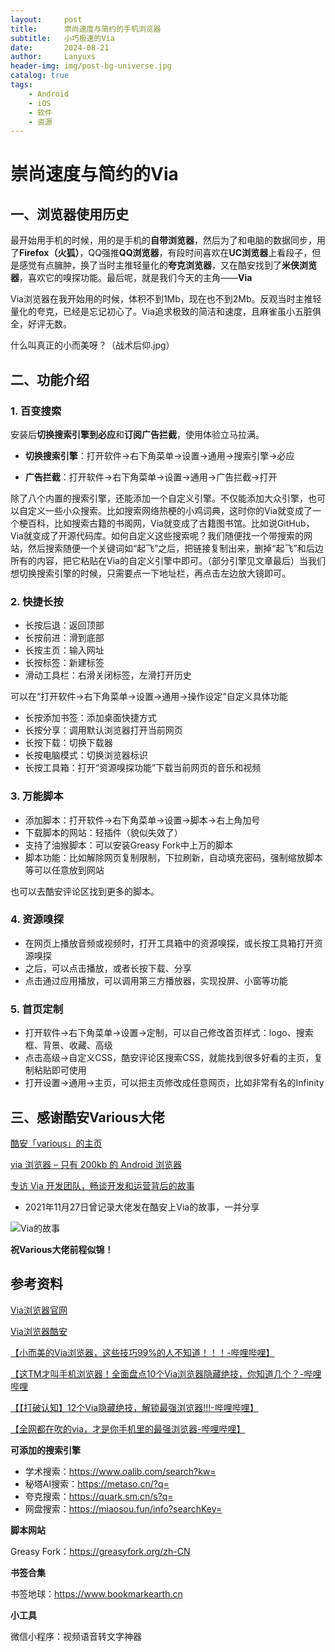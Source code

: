 ```yaml
---
layout:     post
title:      崇尚速度与简约的手机浏览器
subtitle:   小巧极速的Via
date:       2024-08-21
author:     Lanyuxs
header-img: img/post-bg-universe.jpg
catalog: true
tags:
    - Android
    - iOS
    - 软件
    - 资源
---
```

# 崇尚速度与简约的Via
## 一、浏览器使用历史
最开始用手机的时候，用的是手机的**自带浏览器**，然后为了和电脑的数据同步，用了**Firefox（火狐）**，QQ强推**QQ浏览器**，有段时间喜欢在**UC浏览器**上看段子，但是感觉有点臃肿，换了当时主推轻量化的**夸克浏览器**，又在酷安找到了**米侠浏览器**，喜欢它的嗅探功能。最后呢，就是我们今天的主角——**Via**

Via浏览器在我开始用的时候，体积不到1Mb，现在也不到2Mb。反观当时主推轻量化的夸克，已经是忘记初心了。Via追求极致的简洁和速度，且麻雀虽小五脏俱全，好评无数。

什么叫真正的小而美呀？（战术后仰.jpg）

## 二、功能介绍

### 1. 百变搜索
安装后**切换搜索引擎到必应**和**订阅广告拦截**，使用体验立马拉满。

* **切换搜索引擎**：打开软件->右下角菜单->设置->通用->搜索引擎->必应

* **广告拦截**：打开软件->右下角菜单->设置->通用->广告拦截->打开

除了八个内置的搜索引擎，还能添加一个自定义引擎。不仅能添加大众引擎，也可以自定义一些小众搜索。比如搜索网络热梗的小鸡词典，这时你的Via就变成了一个梗百科，比如搜索古籍的书阁网，Via就变成了古籍图书馆。比如说GitHub，Via就变成了开源代码库。如何自定义这些搜索呢？我们随便找一个带搜索的网站，然后搜索随便一个关键词如“起飞”之后，把链接复制出来，删掉“起飞”和后边所有的内容，把它粘贴在Via的自定义引擎中即可。（部分引擎见文章最后）当我们想切换搜索引擎的时候，只需要点一下地址栏，再点击左边放大镜即可。

### 2. 快捷长按
* 长按后退：返回顶部
* 长按前进：滑到底部
*  长按主页：输入网址
*  长按标签：新建标签
*  滑动工具栏：右滑关闭标签，左滑打开历史

可以在“打开软件->右下角菜单->设置->通用->操作设定”自定义具体功能

* 长按添加书签：添加桌面快捷方式
*  长按分享：调用默认浏览器打开当前网页
*  长按下载：切换下载器
*  长按电脑模式：切换浏览器标识
*  长按工具箱：打开“资源嗅探功能”下载当前网页的音乐和视频

### 3. 万能脚本
* 添加脚本：打开软件->右下角菜单->设置->脚本->右上角加号
*  下载脚本的网站：轻插件（貌似失效了）
*  支持了油猴脚本：可以安装Greasy Fork中上万的脚本
*  脚本功能：比如解除网页复制限制，下拉刷新，自动填充密码，强制缩放脚本等可以任意放到网站

也可以去酷安评论区找到更多的脚本。

### 4. 资源嗅探
* 在网页上播放音频或视频时，打开工具箱中的资源嗅探，或长按工具箱打开资源嗅探
*  之后，可以点击播放，或者长按下载、分享
*  点击通过应用播放，可以调用第三方播放器，实现投屏、小窗等功能

### 5. 首页定制
* 打开软件->右下角菜单->设置->定制，可以自己修改首页样式：logo、搜索框、背景、收藏、高级
*  点击高级->自定义CSS，酷安评论区搜索CSS，就能找到很多好看的主页，复制粘贴即可使用
*  打开设置->通用->主页，可以把主页修改成任意网页，比如非常有名的Infinity

## 三、感谢酷安Various大佬
[酷安「various」的主页](http://www.coolapk.com/u/441319)

[via 浏览器 – 只有 200kb 的 Android 浏览器](https://www.appinn.com/via-browser-for-android/)

[专访 Via 开发团队，畅谈开发和运营背后的故事](https://www.sohu.com/a/118876066_464100)

* 2021年11月27日曾记录大佬发在酷安上Via的故事，一并分享

![Via的故事](https://p.ipic.vip/patjkc.jpg)

**祝Various大佬前程似锦！**

## 参考资料
[Via浏览器官网](https://viayoo.com/zh-cn/)

[Via浏览器酷安](https://www.coolapk.com/apk/mark.via)

[【小而美的Via浏览器，这些技巧99%的人不知道！！！-哔哩哔哩】](https://b23.tv/mnmusVm)

[【这TM才叫手机浏览器！全面盘点10个Via浏览器隐藏绝技，你知道几个？-哔哩哔哩](https://b23.tv/FL4YJVU)

[【【打破认知】12个Via隐藏绝技，解锁最强浏览器!!!-哔哩哔哩】](https://b23.tv/sfqwqcH)

[【全网都在吹的via，才是你手机里的最强浏览器-哔哩哔哩】](https://b23.tv/BjZkQVD)

**可添加的搜索引擎**

* 学术搜索：https://www.oalib.com/search?kw=
* 秘塔AI搜索：https://metaso.cn/?q=
* 夸克搜索：https://quark.sm.cn/s?q=
* 网盘搜索：https://miaosou.fun/info?searchKey=

**脚本网站**

Greasy Fork：https://greasyfork.org/zh-CN

**书签合集**

书签地球：https://www.bookmarkearth.cn

**小工具**

微信小程序：视频语音转文字神器